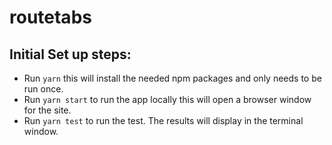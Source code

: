 # routetabs

## Initial Set up steps:

<ul>
<li>Run <code>yarn</code> this will install the needed npm packages and only needs to be run once.</li>
<li>Run <code>yarn start</code> to run the app locally this will open a browser window for the site.</li>
<li>Run <code>yarn test</code> to run the test. The results will display in the terminal window.</li>
</ul>
